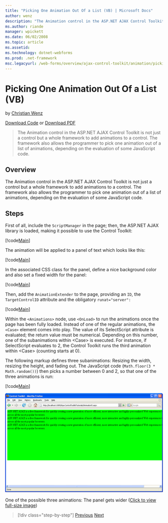 ```yaml
---
title: "Picking One Animation Out Of a List (VB) | Microsoft Docs"
author: wenz
description: "The Animation control in the ASP.NET AJAX Control Toolkit is not just a control but a whole framework to add animations to a control. The framework also allo..."
ms.author: riande
manager: wpickett
ms.date: 06/02/2008
ms.topic: article
ms.assetid: 
ms.technology: dotnet-webforms
ms.prod: .net-framework
msc.legacyurl: /web-forms/overview/ajax-control-toolkit/animation/picking-one-animation-out-of-a-list-vb
---
```

Picking One Animation Out Of a List (VB)
====================
by [Christian Wenz](https://github.com/wenz)

[Download Code](http://download.microsoft.com/download/f/9/a/f9a26acd-8df4-4484-8a18-199e4598f411/Animation5.vb.zip) or [Download PDF](http://download.microsoft.com/download/6/7/1/6718d452-ff89-4d3f-a90e-c74ec2d636a3/animation5VB.pdf)

> The Animation control in the ASP.NET AJAX Control Toolkit is not just a control but a whole framework to add animations to a control. The framework also allows the programmer to pick one animation out of a list of animations, depending on the evaluation of some JavaScript code.


## Overview

The Animation control in the ASP.NET AJAX Control Toolkit is not just a control but a whole framework to add animations to a control. The framework also allows the programmer to pick one animation out of a list of animations, depending on the evaluation of some JavaScript code.

## Steps

First of all, include the `ScriptManager` in the page; then, the ASP.NET AJAX library is loaded, making it possible to use the Control Toolkit:

[!code[Main](picking-one-animation-out-of-a-list-vb/samples/sample1.xml)]

The animation will be applied to a panel of text which looks like this:

[!code[Main](picking-one-animation-out-of-a-list-vb/samples/sample2.xml)]

In the associated CSS class for the panel, define a nice background color and also set a fixed width for the panel:

[!code[Main](picking-one-animation-out-of-a-list-vb/samples/sample3.xml)]

Then, add the `AnimationExtender` to the page, providing an `ID`, the `TargetControlID` attribute and the obligatory `runat="server":`

[!code[Main](picking-one-animation-out-of-a-list-vb/samples/sample4.xml)]

Within the `<Animations>` node, use `<OnLoad>` to run the animations once the page has been fully loaded. Instead of one of the regular animations, the `<Case>` element comes into play. The value of its SelectScript attribute is evaluated; the return value must be numerical. Depending on this number, one of the subanimations within &lt;Case&gt; is executed. For instance, if SelectScript evaluates to 2, the Control Toolkit runs the third animation within &lt;Case&gt; (counting starts at 0).

The following markup defines three subanimations: Resizing the width, resizing the height, and fading out. The JavaScript code (`Math.floor(3 * Math.random())`) then picks a number between 0 and 2, so that one of the three animations is run:

[!code[Main](picking-one-animation-out-of-a-list-vb/samples/sample5.xml)]


[![One of the possible three animations: The panel gets wider](picking-one-animation-out-of-a-list-vb/_static/image2.png)](picking-one-animation-out-of-a-list-vb/_static/image1.png)

One of the possible three animations: The panel gets wider ([Click to view full-size image](picking-one-animation-out-of-a-list-vb/_static/image3.png))

>[!div class="step-by-step"]
[Previous](animation-depending-on-a-condition-vb.md)
[Next](animating-in-response-to-user-interaction-vb.md)